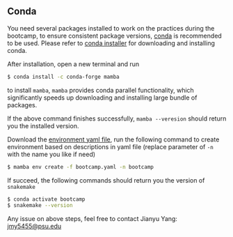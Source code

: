 ## Conda

You need several packages installed to work on the practices during the bootcamp, to ensure consistent package versions, [conda](https://docs.conda.io/en/latest/) is recommended to be used. Please refer to [conda installer](https://docs.conda.io/en/latest/miniconda.html) for downloading and installing conda.

After installation, open a new terminal and run

```bash
$ conda install -c conda-forge mamba
```

to install `mamba`, `mamba` provides conda parallel functionality, which significantly speeds up downloading and installing large bundle of packages.

If the above command finishes successfully, `mamba --veresion` should return you the installed version.

Download the [environment yaml file](setup/bootcamp.yaml), run the following command to create environment based on descriptions in yaml file (replace parameter of `-n` with the name you like if need)

```bash
$ mamba env create -f bootcamp.yaml -n bootcamp
```

If succeed, the following commands should return you the version of `snakemake`

```bash
$ conda activate bootcamp
$ snakemake --version
```

Any issue on above steps, feel free to contact Jianyu Yang: jmy5455@psu.edu